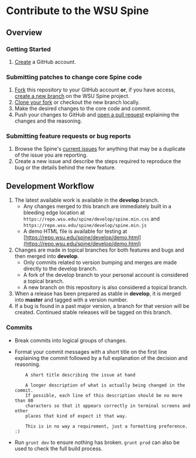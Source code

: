 # Contribute to the WSU Spine

## Overview

### Getting Started

1. [Create](https://help.github.com/articles/signing-up-for-a-new-github-account) a GitHub account.

### Submitting patches to change core Spine code

1. [Fork](https://help.github.com/articles/fork-a-repo) this repository to your GitHub account **or**, if you have access, [create a new branch](https://help.github.com/articles/creating-and-deleting-branches-within-your-repository) on the WSU Spine project.
2. [Clone your fork](https://help.github.com/articles/duplicating-a-repository) or checkout the new branch locally.
3. Make the desired changes to the core code and commit.
4. Push your changes to GitHub and [open a pull request](https://help.github.com/articles/creating-a-pull-request) explaining the changes and the reasoning.

### Submitting feature requests or bug reports

1. Browse the Spine's [current issues](https://github.com/washingtonstateuniversity/WSU-spine/issues) for anything that may be a duplicate of the issue you are reporting.
2. Create a new issue and describe the steps required to reproduce the bug or the details behind the new feature.

## Development Workflow

1. The latest available work is available in the **develop** branch.
	* Any changes merged to this branch are immediately built in a bleeding edge location at `https://repo.wsu.edu/spine/develop/spine.min.css` and `https://repo.wsu.edu/spine/develop/spine.min.js`
	* A demo HTML file is available for testing at [https://repo.wsu.edu/spine/develop/demo.html](https://repo.wsu.edu/spine/develop/demo.html)
1. Changes are made in topical branches for both features and bugs and then merged into **develop**.
	* Only commits related to version bumping and merges are made directly to the develop branch.
	* A fork of the develop branch to your personal account is considered a topical branch.
	* A new branch on this repository is also considered a topical branch.
1. When a release has been prepared as stable in **develop**, it is merged into **master** and tagged with a version number.
1. If a bug is found in a past major version, a branch for that version will be created. Continued stable releases will be tagged on this branch.

### Commits

* Break commits into logical groups of changes.
* Format your commit messages with a short title on the first line explaining the commit followed by a full explanation of the decision and reasoning.

	````
		A short title describing the issue at hand

		A longer description of what is actually being changed in the commit.
		If possible, each line of this description should be no more than 80
		characters so that it appears correctly in terminal screens and other
		places that kind of expect it that way.

		This is in no way a requirement, just a formatting preference. :)
	````

* Run `grunt dev` to ensure nothing has broken. `grunt prod` can also be used to check the full build process.